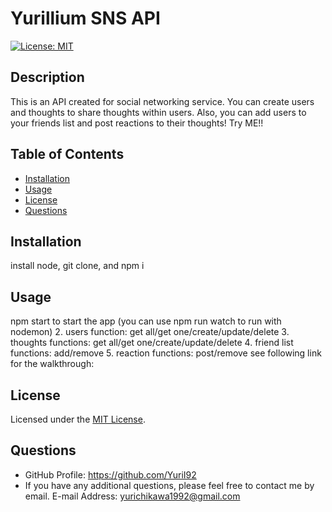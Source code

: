 
# Yurillium SNS API
[![License: MIT](https://img.shields.io/badge/License-MIT-yellow.svg)](https://opensource.org/licenses/MIT)

## Description
This is an API created for social networking service. You can create users and thoughts to share thoughts within users. Also, you can add users to your friends list and post reactions to their thoughts! Try ME!!

## Table of Contents
- [Installation](#installation)
- [Usage](#usage)
- [License](#license)
- [Questions](#questions)

## Installation
install node, git clone, and npm i

## Usage
npm start to start the app (you can use npm run watch to run with nodemon) 2. users function: get all/get one/create/update/delete 3. thoughts functions: get all/get one/create/update/delete 4. friend list functions: add/remove 5. reaction functions: post/remove see following link for the walkthrough:

## License
Licensed under the [MIT License](https://opensource.org/licenses/MIT).
      

## Questions
- GitHub Profile: https://github.com/YuriI92
- If you have any additional questions, please feel free to contact me by email.
  E-mail Address: <yurichikawa1992@gmail.com>
      
  